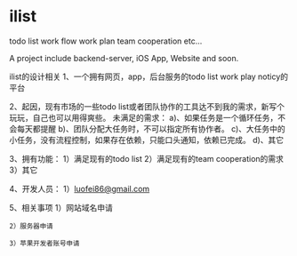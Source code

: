 # ilist
todo list work flow work plan team cooperation etc...

A project include backend-server, iOS App, Website and soon.

ilist的设计相关
1、一个拥有网页，app，后台服务的todo list work play noticy的平台

2、起因，现有市场的一些todo list或者团队协作的工具达不到我的需求，新写个玩玩，自己也可以用得爽些。
	未满足的需求：
	a)、如果任务是一个循环任务，不会每天都提醒
	b)、团队分配大任务时，不可以指定所有协作者。
	c)、大任务中的小任务，没有流程控制，如果存在依赖，只能口头通知，依赖已完成。
	d)、其它
	
3、拥有功能：
	1）满足现有的todo list
	2）满足现有的team cooperation的需求
	3）其它
	
4、开发人员：
	1）luofei86@gmail.com
	
5、相关事项
	1）网站域名申请
	
	2）服务器申请
	
	3）苹果开发者账号申请
